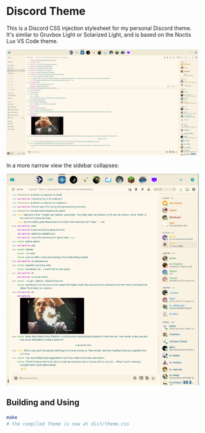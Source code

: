 # Discord Theme

This is a Discord CSS injection stylesheet for my personal Discord theme. It's similar to Gruvbox Light or Solarized Light, and is based on the Noctis Lux VS Code theme.

![Normal](img/normal.png)

In a more narrow view the sidebar collapses:

![Narrow](img/narrow.png)

## Building and Using

```bash
make
# the compiled theme is now at dist/theme.css
```
